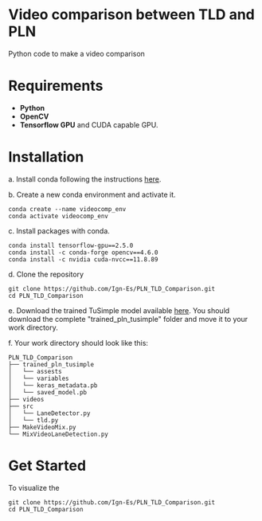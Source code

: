 # Video comparison between TLD and PLN
Python code to make a video comparison 
# Requirements
* **Python**
* **OpenCV**
* **Tensorflow GPU** and CUDA capable GPU.

# Installation
a. Install conda following the instructions [here](https://conda.io/projects/conda/en/latest/user-guide/install/index.html).

b. Create a new conda environment and activate it.
```shell
conda create --name videocomp_env
conda activate videocomp_env
```
c. Install packages with conda.
```shell
conda install tensorflow-gpu==2.5.0
conda install -c conda-forge opencv==4.6.0
conda install -c nvidia cuda-nvcc==11.8.89
```
d. Clone the repository
```shell
git clone https://github.com/Ign-Es/PLN_TLD_Comparison.git
cd PLN_TLD_Comparison
```
e. Download the trained TuSimple model available [here](https://drive.google.com/drive/folders/1z22kVkSPOqmU6L2_xRgHHQglSe0xRq0i?usp=sharing).
You should download the complete "trained_pln_tusimple" folder and move
it to your work directory.

f. Your work directory should look like this:
```
PLN_TLD_Comparison
├── trained_pln_tusimple
│   └── assests
│   └── variables
│   └── keras_metadata.pb
│   └── saved_model.pb
├── videos
├── src
│   └── LaneDetector.py
│   └── tld.py
├── MakeVideoMix.py
└── MixVideoLaneDetection.py
```
# Get Started
To visualize the 
```shell
git clone https://github.com/Ign-Es/PLN_TLD_Comparison.git
cd PLN_TLD_Comparison
```